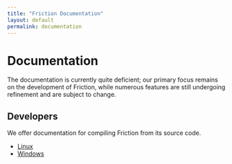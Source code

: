 ```yaml
---
title: "Friction Documentation"
layout: default
permalink: documentation
---
```


# Documentation

The documentation is currently quite deficient; our primary focus remains on the development of Friction, while numerous features are still undergoing refinement and are subject to change.

## Developers

We offer documentation for compiling Friction from its source code.

* [Linux](source-linux.html)
* [Windows](source-windows.html)
